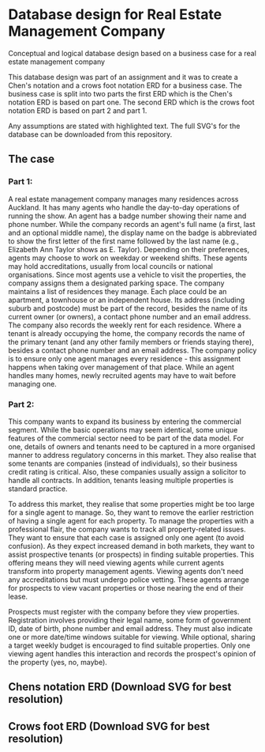 # Database design for Real Estate Management Company
Conceptual and logical database design based on a business case for a real estate management company

This database design was part of an assignment and it was to create a Chen's notation and a crows foot notation ERD for a business case. The business case is split into two parts the first ERD which is the Chen's notation ERD is based on part one. The second ERD which is the crows foot notation ERD is based on part 2 and part 1. 

Any assumptions are stated with highlighted text. The full SVG's for the database can be downloaded from this repository.

## The case

### Part 1:
A real estate management company manages many residences across Auckland. It has many agents who handle the day-to-day operations of running the show. An agent has a badge number showing their name and phone number. While the company records an agent's full name (a first, last and an optional middle name), the display name on the badge is abbreviated to show the first letter of the first name followed by the last name (e.g., Elizabeth Ann Taylor shows as E. Taylor). Depending on their preferences, agents may choose to work on weekday or weekend shifts. These agents may hold accreditations, usually from local councils or national organisations. Since most agents use a vehicle to visit the properties, the company assigns them a designated parking space. The company maintains a list of residences they manage. Each place could be an apartment, a townhouse or an independent house. Its address (including suburb and postcode) must be part of the record, besides the name of its current owner (or owners), a contact phone number and an email address. The company also records the weekly rent for each residence. Where a tenant is already occupying the home, the company records the name of the primary tenant (and any other family members or friends staying there), besides a contact phone
number and an email address. The company policy is to ensure only one agent manages every residence - this assignment happens when taking over management of that place. While an agent handles many homes, newly recruited agents may have to wait before managing one.

### Part 2:

This company wants to expand its business by entering the commercial segment. While the basic operations may seem identical, some unique features of the commercial sector need to be part of the data model. For one, details of owners and tenants need to be captured in a more organised manner to address regulatory concerns in this market. They also realise that some tenants are companies (instead of individuals), so their business credit rating is critical. Also, these companies usually assign a solicitor to handle all contracts. In addition, tenants leasing multiple properties is standard practice.

To address this market, they realise that some properties might be too large for a single agent to manage. So, they want to remove the earlier restriction of having a single agent for each property. To manage the properties with a professional flair, the company wants to track all property-related issues. They want to ensure that each case is assigned only one agent (to avoid confusion). As they expect increased demand in both markets, they want to assist prospective tenants
(or prospects) in finding suitable properties. This offering means they will need viewing agents while current agents transform into property management agents. Viewing agents don't need any accreditations but must undergo police vetting. These agents arrange for prospects to view vacant properties or those nearing the end of their lease.

Prospects must register with the company before they view properties. Registration involves providing their legal name, some form of government ID, date of birth, phone number and email address. They must also indicate one or more date/time windows suitable for viewing. While optional, sharing a target weekly budget is encouraged to find suitable properties. Only one viewing agent handles this interaction and records the prospect's opinion of the property (yes, no, maybe).

## Chens notation ERD (Download SVG for best resolution)


## Crows foot ERD (Download SVG for best resolution)

